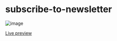 # subscribe-to-newsletter

![image](https://github.com/furkeyy706/subscribe-to-newsletter/assets/143030772/2fe81323-7eb4-4de5-b762-62c8cd122c4a)

<a href="https://furkeyy706.github.io/subscribe-to-newsletter/" target="_blank">Live preview</a><br>
